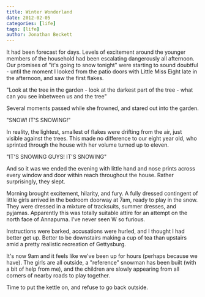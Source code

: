 ```yaml
---
title: Winter Wonderland
date: 2012-02-05
categories: [life]
tags: [life]
author: Jonathan Beckett
---
```


It had been forecast for days. Levels of excitement around the younger members of the household had been escalating dangerously all afternoon. Our promises of "it's going to snow tonight" were starting to sound doubtful - until the moment I looked from the patio doors with Little Miss Eight late in the afternoon, and saw the first flakes.

"Look at the tree in the garden - look at the darkest part of the tree - what can you see inbetween us and the tree"

Several moments passed while she frowned, and stared out into the garden.

"SNOW! IT'S SNOWING!"

In reality, the lightest, smallest of flakes were drifting from the air, just visible against the trees. This made no difference to our eight year old, who sprinted through the house with her volume turned up to eleven.

"IT'S SNOWING GUYS! IT'S SNOWING"

And so it was we ended the evening with little hand and nose prints across every window and door within reach throughout the house. Rather surprisingly, they slept.

Morning brought excitement, hilarity, and fury. A fully dressed contingent of little girls arrived in the bedroom doorway at 7am, ready to play in the snow. They were dressed in a mixture of tracksuits, summer dresses, and pyjamas. Apparently this was totally suitable attire for an attempt on the north face of Annapurna. I've never seen W so furious.

Instructions were barked, accusations were hurled, and I thought I had better get up. Better to be downstairs making a cup of tea than upstairs amid a pretty realistic recreation of Gettysburg.

It's now 9am and it feels like we've been up for hours (perhaps because we have). The girls are all outside, a "reference" snowman has been built (with a bit of help from me), and the children are slowly appearing from all corners of nearby roads to play together.

Time to put the kettle on, and refuse to go back outside.